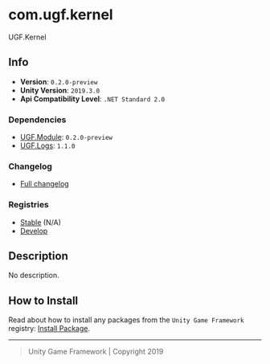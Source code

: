 # com.ugf.kernel

UGF.Kernel

## Info

- **Version**: `0.2.0-preview`
- **Unity Version**: `2019.3.0`
- **Api Compatibility Level**: `.NET Standard 2.0`

### Dependencies

- [UGF.Module](https://github.com/unity-game-framework/ugf-module): `0.2.0-preview`
- [UGF.Logs](https://github.com/unity-game-framework/ugf-logs): `1.1.0`

### Changelog

- [Full changelog][1]

### Registries

- [Stable][2] (N/A)
- [Develop][3]

## Description

No description.

## How to Install

Read about how to install any packages from the `Unity Game Framework` registry: [Install Package][4].

---
> Unity Game Framework | Copyright 2019

[1]: changelog.md
[2]: https://bintray.com/unity-game-framework/stable/com.ugf.kernel
[3]: https://bintray.com/unity-game-framework/dev/com.ugf.kernel
[4]: https://github.com/unity-game-framework/ugf-documentation/wiki/Install-Package
